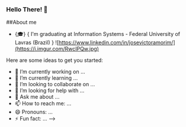 ### Hello There! 👋

##About me
 
- {🎓} { I'm graduating at Information Systems - Federal University of Lavras (Brazil) }
![https://www.linkedin.com/in/josevictoramorim/](https://i.imgur.com/RwcIPQw.jpg)


Here are some ideas to get you started:

- 🔭 I’m currently working on ...
- 🌱 I’m currently learning ...
- 👯 I’m looking to collaborate on ...
- 🤔 I’m looking for help with ...
- 💬 Ask me about ...
- 📫 How to reach me: ...
- 😄 Pronouns: ...
- ⚡ Fun fact: ...
-->
